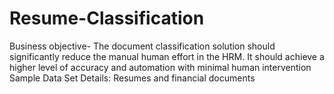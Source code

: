 # Resume-Classification

Business objective- The document classification solution should significantly reduce the manual human effort in the HRM. It should achieve a higher level of accuracy and automation with minimal human intervention Sample Data Set Details: Resumes and financial documents
